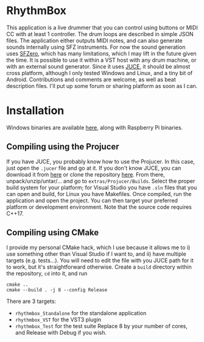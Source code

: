 # RhythmBox

This application is a live drummer that you can control using buttons or MIDI CC with at least 1 controller.
The drum loops are described in simple JSON files.
The application either outputs MIDI notes, and can also generate sounds internally using SFZ instruments.
For now the sound generation uses [SFZero](http://stevefolta.github.io/SFZero/), which has many limitations, which I may lift in the future given the time.
It is possible to use it within a VST host with any drum machine, or with an external sound generator.
Since it uses [JUCE](https://juce.com/), it should be almost cross platform, although I only tested Windows and Linux, and a tiny bit of Android.
Contributions and comments are welcome, as well as beat description files.
I'll put up some forum or sharing platform as soon as I can.

# Installation

Windows binaries are available [here](https://github.com/paulfd/rhythmbox/releases), along with Raspberry Pi binaries.

## Compiling using the Projucer

If you have JUCE, you probably know how to use the Projucer.
In this case, just open the `.jucer` file and go at it.
If you don't know JUCE, you can download it from [here](https://shop.juce.com/get-juce) or clone the repository [here](https://github.com/WeAreROLI/JUCE).
From there, unpack/unzip/untar/... and go to `extras/Projucer/Builds`.
Select the proper build system for your platform; for Visual Studio you have `.sln` files that you can open and build, for Linux you have Makefiles.
Once compiled, run the application and open the project.
You can then target your preferred platform or development environment.
Note that the source code requires C++17.

## Compiling using CMake

I provide my personal CMake hack, which I use because it allows me to i) use something other than Visual Studio if I want to, and ii) have multiple targets (e.g. tests...).
You will need to edit the file with you JUCE path for it to work, but it's straightforward otherwise.
Create a `build` directory within the repository, `cd` into it, and run
```
cmake ..
cmake --build . -j 8 --config Release
```
There are 3 targets:
- `rhythmbox_Standalone` for the standalone application
- `rhythmbox_VST` for the VST3 plugin
- `rhythmbox_Test` for the test suite
Replace 8 by your number of cores, and Release with Debug if you wish.
